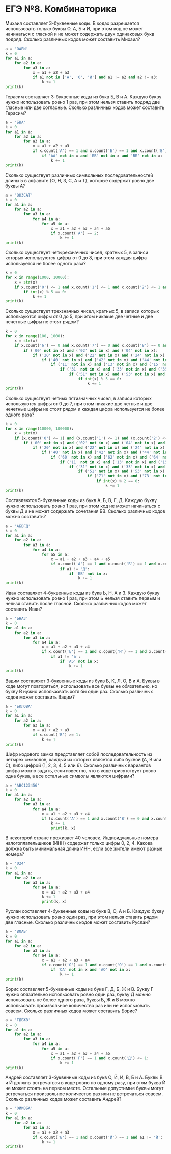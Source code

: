 # ЕГЭ №8. Комбинаторика
Михаил составляет 3-буквенные коды. В кодах разрешается использовать только буквы О, А, Б и И, при этом код не может начинаться с гласной и не может содержать двух одинаковых букв подряд. Сколько различных кодов может составить Михаил?
```python
a = 'ОАБИ'
k = 0
for a1 in a:
    for a2 in a:
        for a3 in a:
            x = a1 + a2 + a3
            if a1 not in ['А', 'О', 'И'] and a1 != a2 and a2 != a3:
                k += 1
print(k)
```
Герасим составляет 3-буквенные коды из букв Б, В и А. Каждую букву нужно использовать ровно 1 раз, при этом нельзя ставить подряд две гласные или две согласные. Сколько различных кодов может составить Герасим?
```python
a = 'БВА'
k = 0
for a1 in a:
    for a2 in a:
        for a3 in a:
            x = a1 + a2 + a3
            if x.count('А') == 1 and x.count('Б') == 1 and x.count('В') == 1:
                if 'АА' not in x and 'БВ' not in x and 'ВБ' not in x:
                    k += 1
print(k)
```
Сколько существует различных символьных последовательностей длины 5 в алфавите {О, Н, З, С, А и Т}, которые содержат ровно две буквы А?
```python
a = 'ОНЗСАТ'
k = 0
for a1 in a:
    for a2 in a:
        for a3 in a:
            for a4 in a:
                for a5 in a:
                    x = a1 + a2 + a3 + a4 + a5
                    if x.count('А') == 2:
                        k += 1
print(k)
```
Сколько существует четырехзначных чисел, кратных 5, в записи которых используются цифры от 0 до 8, при этом каждая цифра используется не более одного раза?
```python
k = 0
for x in range(1000, 10000):
    x = str(x)
    if x.count('0') <= 1 and x.count('1') <= 1 and x.count('2') <= 1 and x.count('3') <= 1 and x.count('4') <= 1 and x.count('5') <= 1 and x.count('6') <= 1 and x.count('7') <= 1 and x.count('8') <= 1 and x.count('9') == 0:
        if int(x) % 5 == 0:
            k += 1
print(k)
```
Сколько существует трехзначных чисел, кратных 5, в записи которых используются цифры от 0 до 5, при этом никакие две четные и две нечетные цифры не стоят рядом?
```python
k = 0
for x in range(100, 1000):
    x = str(x)
    if x.count('6') == 0 and x.count('7') == 0 and x.count('8') == 0 and x.count('9') == 0:
        if ('00' not in x) and ('02' not in x) and ('04' not in x):
            if ('20' not in x) and ('22' not in x) and ('24' not in x):
                if ('40' not in x) and ('42' not in x) and ('44' not in x):
                    if ('11' not in x) and ('13' not in x) and ('15' not in x):
                        if ('31' not in x) and ('33' not in x) and ('35' not in x):
                            if ('51' not in x) and ('53' not in x) and ('55' not in x):
                                if int(x) % 5 == 0:
                                    k += 1
print(k)
```
Сколько существует четных пятизначных чисел, в записи которых используются цифры от 0 до 7, при этом никакие две четные и две нечетные цифры не стоят рядом и каждая цифра используется не более одного раза?
```python
k = 0
for x in range(10000, 100000):
    x = str(x)
    if (x.count('0') <= 1) and (x.count('1') <= 1) and (x.count('2') <= 1) and (x.count('3') <= 1) and x.count('4') <= 1 and x.count('5') <= 1 and x.count('6') <= 1 and x.count('7') <= 1 and x.count('8') == 0 and x.count('9') == 0:
        if ('00' not in x) and ('02' not in x) and ('04' not in x) and ('06' not in x):
            if ('20' not in x) and ('22' not in x) and ('24' not in x) and ('26' not in x):
                if ('40' not in x) and ('42' not in x) and ('44' not in x) and ('46' not in x):
                    if ('60' not in x) and ('62' not in x) and ('64' not in x) and ('66' not in x):
                        if ('11' not in x) and ('13' not in x) and ('15' not in x) and ('17' not in x):
                            if ('31' not in x) and ('33' not in x) and ('35' not in x) and ('37' not in x):
                                if ('51' not in x) and ('53' not in x) and ('55' not in x) and ('57' not in x):
                                    if ('71' not in x) and ('73' not in x) and ('75' not in x) and ('77' not in x):
                                        if int(x) % 2 == 0:
                                            k += 1
print(k)
```
Составляются 5-буквенные коды из букв А, Б, В, Г, Д. Каждую букву нужно использовать ровно 1 раз, при этом код не может начинаться с буквы Д и не может содержать сочетания БВ. Сколько различных кодов можно составить?
```python
a = 'АБВГД'
k = 0
for a1 in a:
    for a2 in a:
        for a3 in a:
            for a4 in a:
                for a5 in a:
                    x = a1 + a2 + a3 + a4 + a5
                    if x.count('А') == 1 and x.count('Б') == 1 and x.count('В') == 1 and x.count('Г') == 1 and x.count('Д') == 1:
                        if a1 != 'Д':
                            if 'БВ' not in x:
                                k += 1
print(k)
```
Иван составляет 4-буквенные коды из букв Ь, Н, А и З. Каждую букву нужно использовать ровно 1 раз, при этом Ь нельзя ставить первым и нельзя ставить после гласной. Сколько различных кодов может составить Иван?
```python
a = 'ЬНАЗ'
k = 0
for a1 in a:
    for a2 in a:
        for a3 in a:
            for a4 in a:
                x = a1 + a2 + a3 + a4
                if x.count('Ь') == 1 and x.count('Н') == 1 and x.count('А') == 1 and x.count('З') == 1 :
                    if a1 != 'Ь':
                        if 'АЬ' not in x:
                            k += 1
print(k)
```
Вадим составляет 3-буквенные коды из букв Б, К, Л, О, B и А. Буквы в коде могут повторяться, использовать все буквы не обязательно, но букву В нужно использовать хотя бы один раз. Сколько различных кодов может составить Вадим?
```python
a = 'БКЛОВА'
k = 0
for a1 in a:
    for a2 in a:
        for a3 in a:
            x = a1 + a2 + a3
            if x.count('В') >= 1:
                k += 1
print(k)
```
Шифр кодового замка представляет собой последовательность из четырех символов, каждый из которых является либо буквой (A, B или C), либо цифрой (1, 2, 3, 4, 5 или 6). Сколько различных вариантов шифра можно задать, если известно, что в коде присутствует ровно одна буква, а все остальные символы являются цифрами?
```python
a = 'ABC123456'
k = 0
for a1 in a:
    for a2 in a:
        for a3 in a:
            for a4 in a:
                x = a1 + a2 + a3 + a4
                if (x.count('A') == 1 and x.count('B') == 0 and x.count('C') == 0) or (x.count('A') == 0 and x.count('B') == 1 and x.count('C') == 0) or (x.count('A') == 0 and x.count('B') == 0 and x.count('C') == 1):
                    k += 1
                    print(k, x)
```
В некоторой стране проживает 40 человек. Индивидуальные номера налогоплательщиков (ИНН) содержат только цифры 0, 2, 4. Какова должна быть минимальная длина ИНН, если все жители имеют разные номера?
```python
a = '024'
k = 0
for a1 in a:
    for a2 in a:
        for a3 in a:
            for a4 in a:
                x = a1 + a2 + a3 + a4
                k += 1
                print(k, x)
```
Руслан составляет 4-буквенные коды из букв В, О, А и Б. Каждую букву нужно использовать ровно один раз, при этом нельзя ставить рядом две гласные. Сколько различных кодов может составить Руслан?
```python
a = 'ВОАБ'
k = 0
for a1 in a:
    for a2 in a:
        for a3 in a:
            for a4 in a:
                x = a1 + a2 + a3 + a4
                if x.count('О') == 1 and x.count('О') == 1 and x.count('А') == 1 and x.count('Б') == 1:
                    if 'ОА' not in x and 'АО' not in x:
                        k += 1
print(k)
```
Борис составляет 5-буквенные коды из букв Г, Д, Б, Ж и В. Букву Г нужно обязательно использовать ровно один раз, букву Д можно использовать не более одного раза, буквы Б, Ж и В можно использовать произвольное количество раз или не использовать совсем. Сколько различных кодов может составить Борис?
```python
a = 'ГДБЖВ'
k = 0
for a1 in a:
    for a2 in a:
        for a3 in a:
            for a4 in a:
                for a5 in a:
                    x = a1 + a2 + a3 + a4 + a5
                    if x.count('Г') == 1 and x.count('Д') <= 1:
                        k += 1
print(k)
```
Андрей составляет 3-буквенные коды из букв О, Й, И, B, Б и А. Буквы B и Й должны встречаться в коде ровно по одному разу, при этом буква Й не может стоять на первом месте. Остальные допустимые буквы могут встречаться произвольное количество раз или не встречаться совсем. Сколько различных кодов может составить Андрей?
```python
a = 'ОЙИВБА'
k = 0
for a1 in a:
    for a2 in a:
        for a3 in a:
            x = a1 + a2 + a3
            if x.count('В') == 1 and x.count('Й') == 1 and a1 != 'Й':
                k += 1
print(k)
```
